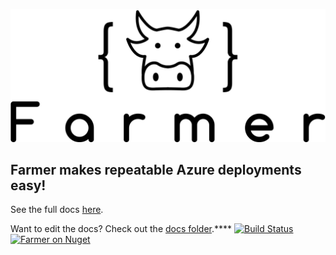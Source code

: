 ![](Logo.png)

## Farmer makes repeatable Azure deployments easy!

See the full docs [here](https://compositionalit.github.io/farmer).

Want to edit the docs? Check out the [docs folder](https://github.com/CompositionalIT/farmer/tree/master/docs).****
[![Build Status](https://compositional-it.visualstudio.com/Farmer/_apis/build/status/CompositionalIT.farmer?branchName=master)](https://compositional-it.visualstudio.com/Farmer/_build/latest?definitionId=14&branchName=master)
[![Farmer on Nuget](https://buildstats.info/nuget/farmer)](https://www.nuget.org/packages/farmer/)
